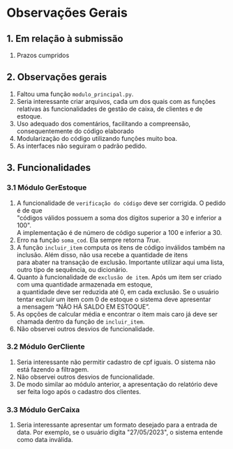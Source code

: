 # Observações Gerais

## 1. Em relação à submissão
1. Prazos cumpridos

## 2. Observações gerais
1. Faltou uma função `modulo_principal.py`. 
2. Seria interessante criar arquivos, cada um dos quais com as funções relativas às funcionalidades de gestão de caixa, de clientes e de estoque.  
3. Uso adequado dos comentários, facilitando a compreensão, consequentemente do código elaborado
4. Modularização do código utilizando funções muito boa.   
5. As interfaces não seguiram o padrão pedido.  

## 3. Funcionalidades
### 3.1 Módulo GerEstoque
1. A funcionalidade de `verificação do código` deve ser corrigida. O pedido é de que  
"códigos válidos possuem a soma dos dígitos superior a 30 e inferior a 100".  
A implementação é de número de código superior a 100 e inferior a 30.
2. Erro na função `soma_cod`. Ela sempre retorna *True*.
3. A função `incluir_item` computa os itens de código inválidos também na inclusão. Além disso, não usa recebe a quantidade de itens    
para abater na transação de exclusão. Importante utilizar aqui uma lista, outro tipo de sequência, ou dicionário.
5. Quanto à funcionalidade de `exclusão de item`. Após um item ser criado com uma quantidade armazenada em estoque,  
a quantidade deve ser reduzida até 0, em cada exclusão. Se o usuário tentar excluir um item com 0 de estoque o sistema deve apresentar  
a mensagem “NÃO HÁ SALDO EM ESTOQUE”.  
3. As opções de calcular média e encontrar o item mais caro já deve ser chamada dentro da função de `incluir_item`.
4. Não observei outros desvios de funcionalidade.
### 3.2 Módulo GerCliente
1. Seria interessante não permitir cadastro de cpf iguais. O sistema não está fazendo a filtragem.
2. Não observei outros desvios de funcionalidade.
3. De modo similar ao módulo anterior, a apresentação do relatório deve ser feita logo após o cadastro dos clientes.
### 3.3 Módulo GerCaixa
1. Seria interessante apresentar um formato desejado para a entrada de data. Por exemplo, se o usuário digita "27/05/2023", o sistema entende como data inválida.




